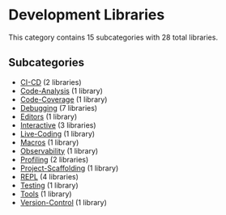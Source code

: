 # Development Libraries

This category contains 15 subcategories with 28 total libraries.

## Subcategories

- [CI-CD](CI-CD.md) (2 libraries)
- [Code-Analysis](Code-Analysis.md) (1 library)
- [Code-Coverage](Code-Coverage.md) (1 library)
- [Debugging](Debugging.md) (7 libraries)
- [Editors](Editors.md) (1 library)
- [Interactive](Interactive.md) (3 libraries)
- [Live-Coding](Live-Coding.md) (1 library)
- [Macros](Macros.md) (1 library)
- [Observability](Observability.md) (1 library)
- [Profiling](Profiling.md) (2 libraries)
- [Project-Scaffolding](Project-Scaffolding.md) (1 library)
- [REPL](REPL.md) (4 libraries)
- [Testing](Testing.md) (1 library)
- [Tools](Tools.md) (1 library)
- [Version-Control](Version-Control.md) (1 library)
